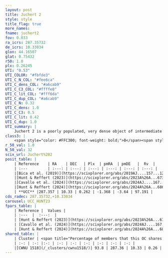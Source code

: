 ```yaml
---
layout: post
title: Juchert 2
style: style
title_flag: true
more_names: 
fname: juchert2
fov: 0.033
ra_icrs: 287.35732
de_icrs: 10.33034
glon: 44.16507
glat: 0.75432
r50: 1.0
plx: 0.26245
UTI: "0.53"
UTI_COLOR: "#fbfde3"
UTI_C_N_COL: "#fee6ca"
UTI_C_dens_COL: "#a6cab9"
UTI_C_C3_COL: "#ffffe8"
UTI_C_lit_COL: "#fff6da"
UTI_C_dup_COL: "#a6cab9"
UTI_C_N: 0.32
UTI_C_dens: 1.0
UTI_C_C3: 0.5
UTI_C_lit: 0.42
UTI_C_dup: 1.0
UTI_summary: |
    Juchert 2 is a poorly populated, very dense object of intermediate C3 quality. It is poorly studied in the literature. This object shares a large percentage of members with a later reported entry.
class3: |
    <span style="color: #FFC300; font-weight: bold;">B</span><span style="color: #FFC300; font-weight: bold;">B</span>
r_50_val: 1.0
N_50_val: 32
scix_url: Juchert%202
posit_table: |
    | Reference    | RA    | DEC   | Plx  | pmRA  | pmDE   |  Rv  |
    | :---         | :---: | :---: | :---: | :---: | :---: | :---: |
    |[Bica et al. (2019)](https://scixplorer.org/abs/2019AJ....157...12B) | 287.361 | 10.335 | -- | -- | -- | -- |
    |[Hunt & Reffert (2023)](https://scixplorer.org/abs/2023A%26A...673A.114H) | 287.357 | 10.333 | 0.279 | -1.365 | -3.644 | 68.955 |
    |[Cavallo et al. (2024)](https://scixplorer.org/abs/2024AJ....167...12C) | 287.354 | 10.333 | 0.281 | -- | -- | -- |
    |[Hunt & Reffert (2024)](https://scixplorer.org/abs/2024A%26A...686A..42H) | 287.357 | 10.333 | 0.279 | -1.365 | -3.644 | 68.955 |
    | **UCC** |287.357 | 10.33 | 0.262 | -1.368 | -3.64 | 97.191 | 
cds_radec: 287.35732,+10.33034
carousel: UCC_HUNT23
fpars_table: |
    | Reference |  Values |
    | :---  |  :---:  |
    | [Hunt & Reffert (2023)](https://scixplorer.org/abs/2023A%26A...673A.114H) | `AV50=4.921, diffAV50=2.083, MOD50=12.703, logAge50=7.902` |
    | [Cavallo et al. (2024)](https://scixplorer.org/abs/2024AJ....167...12C) | `AV50=5.0, dMod50=12.24, logAge50=8.13, [Fe/H]50=-0.55` |
    | [Hunt & Reffert (2024)](https://scixplorer.org/abs/2024A%26A...686A..42H) | `MassJ=1758.25` |
shared_table: |
    | Cluster | <span title="Percentage of members that this OC shares with the ones listed">%</span>   | RA   | DEC   | Plx   | pmRA  | pmDE  | Rv | UTI |
    | :-: | :-: |:-: | :-: | :-: | :-: | :-: | :-: | :-: |
    |[CWNU 1518](/_clusters/cwnu1518/)| 93.8 | 287.36 | 10.33 | 0.26 | -1.36 | -3.63 | 97.19 |0.08 |
---
```

